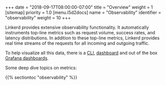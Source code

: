 +++
date = "2018-09-17T08:00:00-07:00"
title = "Overview"
weight = 1
[sitemap]
  priority = 1.0
[menu.l5d2docs]
  name = "Observability"
  identifier = "observability"
  weight = 10
+++

Linkerd provides extensive observability functionality. It automatically
instruments top-line metrics such as request volume, success rates, and latency
distributions. In addition to these top-line metrics, Linkerd provides real time
streams of the requests for all incoming and outgoing traffic.

To help visualize all this data, there is a [CLI](../architecture/#cli),
[dashboard](../architecture/#dashboard) and out of the box
[Grafana dashboards](../architecture/#grafana).

Some deep dive topics on metrics:

{{% sectiontoc "observability" %}}
